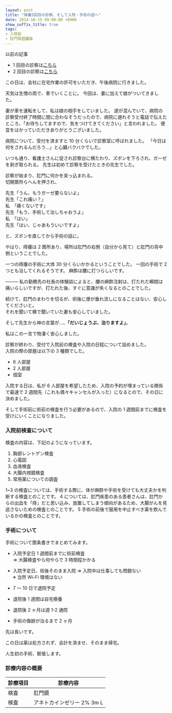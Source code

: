 ```yaml
---
layout: post
title: "痔瘻3回目の診察、そして入院・手術の話へ"
date: 2014-10-15 09:00:00 +0900
show_suffix_title: true
tags:
- 入院前
- 肛門周囲膿瘍
---
```


以前の記事

- 1 回目の診察は[こちら](/post/20141004/01.html)
- 2 回目の診察は[こちら](/post/20141010/06.html)

この日は、会社に在宅作業の許可をいただき、午後病院に行きました。

天気は生憎の雨で、車でいくことに。
今回は、妻に加えて娘がついてきました。

妻が車を運転をして、私は娘の相手をしていました。
道が混んでいて、病院の診察受付終了時間に間に合わなそうだったので、病院に遅れそうと電話で伝えたところ、「お待ちしてますので、気をつけてきてください」と言われました。
便宜をはかっていただきありがとうございました。

病院について、受付を済ますと 10 分くらいで診察室に呼ばれました。
「今日は何をされるんだろう...」と心臓バクバクでした。

<!-- more -->

いつも通り、看護士さんに促され診察台に横たわり、ズボンを下ろされ、ガーゼを剥ぎ取られる。
先生は初めて診察を受けたときの先生でした。

診察が始まり、肛門に何かを突っ込まれる。  
切開箇所らへんを押され、

先生「うん、もうガーゼ要らないよ」  
先生「これ痛い？」  
私　「痛くないです」  
先生「もう、手術して治しちゃおうよ」  
私　「はい」  
先生「はい、じゃあもういいですよ」

と、ズボンを直してから手術の話に。

やはり、痔瘻は 2 箇所あり、場所は肛門の右側（自分から見て）と肛門の背中側ということでした。

一つの痔瘻の手術に大体 30 分くらいかかるということでした。
一回の手術で 2 つとも治してくれるそうです。
麻酔は腰に打つらしいです。

──── 私の勤務先の社長の体験談によると、腰の麻酔注射は、打たれた瞬間は痛いらしいですが、打たれた後、すぐに意識が失くなるとのことでした。

続けて、肛門のまわりを切るが、術後に便が垂れ流しになることはない、安心してくださいと。  
それを聞いて横で聞いていた妻も安心していました。

そして先生から神の言葉が...、**「だいじょうぶ、治りますよ」**。

私はこの一言で物凄く安心しました。

診察が終わり、受付で入院前の検査や入院の日程について詰めました。  
入院の際の部屋は以下の 3 種類でした。

- 6 人部屋
- 2 人部屋
- 個室


入院する日は、私が 6 人部屋を希望したため、入院の予約が埋まっている関係で最速で 2 週間先（これも偶々キャンセルが入った）になるとので、その日に決めました。

そして手術前に術前の検査を行う必要があるので、入院の 1 週間前までに検査を受けにいくことになりました。


### 入院前検査について

検査の内容は、下記のようになっています。

1. 胸部レントゲン検査
2. 心電図
3. 血液検査
4. 大腸内視鏡検査
5. 常用薬についての調査

1~3 の検査については、手術する際に、体が麻酔や手術を受けても大丈夫かを判断する検査とのことです。
4 については、肛門疾患のある患者さんは、肛門からの出血を「痔」だと思い込み、放置してしまう傾向があるため、大腸がんを見逃さないための検査とのことです。
5 手術の前後で服用を中止すべき薬を飲んでいるかの検査とのことです。


### 手術について

手術について箇条書きでまとめてみます。

- 入院予定日 1 週間前までに術前検査  
  ⇒ 大腸検査やら何やらで 3 時間程かかる

- 入院予定日、術後そのまま入院
  ⇒ 入院中は仕事しても問題ない  
     ※ 当然 Wi-Fi 環境はない

- 7 〜 10 日で退院予定

- 退院後 1 週間は自宅療養

- 退院後 2 ヶ月は週 1-2 通院

- 手術の傷跡が治るまで 2 ヶ月

先は長いです。

この日は薬は処方されず、会計を済ませ、そのまま帰宅。

人生初の手術、緊張します。


### 診療内容の概要

|診療項目|診療内容|
|-|-|
|検査|肛門鏡|
|検査|アネトカインゼリー 2% 3m L|
